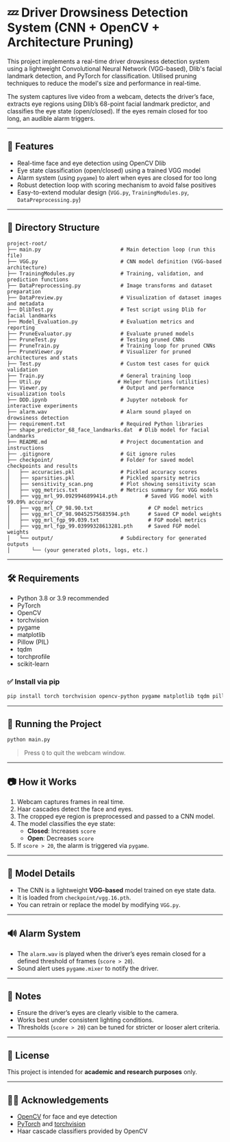 # 💤 Driver Drowsiness Detection System (CNN + OpenCV + Architecture Pruning)

This project implements a real-time driver drowsiness detection system using a lightweight Convolutional Neural Network (VGG-based), Dlib's facial landmark detection, and PyTorch for classification. Utilised pruning techniques to reduce the model's size and performance in real-time.

The system captures live video from a webcam, detects the driver’s face, extracts eye regions using Dlib’s 68-point facial landmark predictor, and classifies the eye state (open/closed). If the eyes remain closed for too long, an audible alarm triggers.



---

## 🚀 Features

- Real-time face and eye detection using OpenCV Dlib  
- Eye state classification (open/closed) using a trained VGG model  
- Alarm system (using `pygame`) to alert when eyes are closed for too long  
- Robust detection loop with scoring mechanism to avoid false positives  
- Easy-to-extend modular design (`VGG.py`, `TrainingModules.py`, `DataPreprocessing.py`)  

---

## 📁 Directory Structure

```
project-root/
├── main.py                          # Main detection loop (run this file)
├── VGG.py                           # CNN model definition (VGG-based architecture)
├── TrainingModules.py               # Training, validation, and prediction functions
├── DataPreprocessing.py             # Image transforms and dataset preparation
├── DataPreview.py                   # Visualization of dataset images and metadata
├── DlibTest.py                      # Test script using Dlib for facial landmarks
├── Model_Evaluation.py              # Evaluation metrics and reporting
├── PruneEvaluator.py                # Evaluate pruned models
├── PruneTest.py                     # Testing pruned CNNs
├── PruneTrain.py                    # Training loop for pruned CNNs
├── PruneViewer.py                   # Visualizer for pruned architectures and stats
├── Test.py                          # Custom test cases for quick validation
├── Train.py                         # General training loop
├── Util.py                         # Helper functions (utilities)
├── Viewer.py                        # Output and performance visualization tools
├── DDD.ipynb                        # Jupyter notebook for interactive experiments
├── alarm.wav                        # Alarm sound played on drowsiness detection
├── requirement.txt                  # Required Python libraries
├── shape_predictor_68_face_landmarks.dat  # Dlib model for facial landmarks
├── README.md                        # Project documentation and instructions
├── .gitignore                       # Git ignore rules
├── checkpoint/                      # Folder for saved model checkpoints and results
│   ├── accuracies.pkl               # Pickled accuracy scores
│   ├── sparsities.pkl               # Pickled sparsity metrics
│   ├── sensitivity_scan.png         # Plot showing sensitivity scan
│   ├── vgg_metrics.txt              # Metrics summary for VGG models
│   ├── vgg_mrl_99.0929946899414.pth         # Saved VGG model with 99.09% accuracy
│   ├── vgg_mrl_CP_98.90.txt                  # CP model metrics
│   ├── vgg_mrl_CP_98.90452575683594.pth      # Saved CP model weights
│   ├── vgg_mrl_fgp_99.039.txt                # FGP model metrics
│   ├── vgg_mrl_fgp_99.03999328613281.pth     # Saved FGP model weights
│   └── output/                      # Subdirectory for generated outputs
│       └── (your generated plots, logs, etc.)

```

---

## 🛠️ Requirements

- Python 3.8 or 3.9 recommended  
- PyTorch  
- OpenCV  
- torchvision  
- pygame  
- matplotlib  
- Pillow (PIL)  
- tqdm  
- torchprofile  
- scikit-learn  

### ✅ Install via pip

```bash
pip install torch torchvision opencv-python pygame matplotlib tqdm pillow scikit-learn torchprofile
```

---

## 🧪 Running the Project

```bash
python main.py
```

> Press `Q` to quit the webcam window.

---

## 📷 How it Works

1. Webcam captures frames in real time.  
2. Haar cascades detect the face and eyes.  
3. The cropped eye region is preprocessed and passed to a CNN model.  
4. The model classifies the eye state:  
   - **Closed**: Increases `score`  
   - **Open**: Decreases `score`  
5. If `score > 20`, the alarm is triggered via `pygame`.

---

## 🧠 Model Details

- The CNN is a lightweight **VGG-based** model trained on eye state data.  
- It is loaded from `checkpoint/vgg.16.pth`.  
- You can retrain or replace the model by modifying `VGG.py`.

---

## 🔊 Alarm System

- The `alarm.wav` is played when the driver’s eyes remain closed for a defined threshold of frames (`score > 20`).  
- Sound alert uses `pygame.mixer` to notify the driver.

---

## 📌 Notes

- Ensure the driver’s eyes are clearly visible to the camera.  
- Works best under consistent lighting conditions.  
- Thresholds (`score > 20`) can be tuned for stricter or looser alert criteria.

---

## 🧾 License

This project is intended for **academic and research purposes** only.

---

## 🙋‍♂️ Acknowledgements

- [OpenCV](https://opencv.org/) for face and eye detection  
- [PyTorch](https://pytorch.org/) and [torchvision](https://pytorch.org/vision/stable/index.html)  
- Haar cascade classifiers provided by OpenCV  
